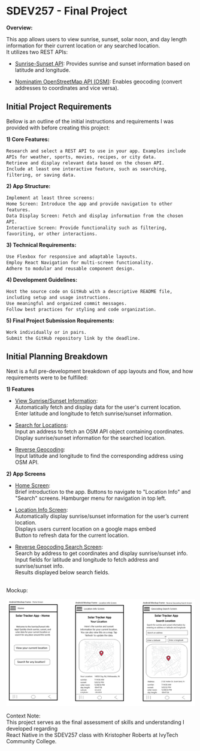# SDEV257 - Final Project

**Overview:**

This app allows users to view sunrise, sunset, solar noon, and day length information for their current location or any searched location.\
It utilizes two REST APIs:

- [Sunrise-Sunset API](https://sunrise-sunset.org/api): Provides sunrise and sunset information based on latitude and longitude.

- [Nominatim OpenStreetMap API (OSM)](https://nominatim.openstreetmap.org/): Enables geocoding (convert addresses to coordinates and vice versa).

## Initial Project Requirements

Bellow is an outline of the initial instructions and requirements I was provided with before creating this project:

**1) Core Features:**

    Research and select a REST API to use in your app. Examples include APIs for weather, sports, movies, recipes, or city data.
    Retrieve and display relevant data based on the chosen API.
    Include at least one interactive feature, such as searching, filtering, or saving data.

**2) App Structure:**

    Implement at least three screens:
    Home Screen: Introduce the app and provide navigation to other features.
    Data Display Screen: Fetch and display information from the chosen API.
    Interactive Screen: Provide functionality such as filtering, favoriting, or other interactions.

**3) Technical Requirements:**

    Use Flexbox for responsive and adaptable layouts.
    Employ React Navigation for multi-screen functionality.
    Adhere to modular and reusable component design.

**4) Development Guidelines:**

    Host the source code on GitHub with a descriptive README file, including setup and usage instructions.
    Use meaningful and organized commit messages.
    Follow best practices for styling and code organization.

**5) Final Project Submission Requirements:**

    Work individually or in pairs.
    Submit the GitHub repository link by the deadline.

## Initial Planning Breakdown

Next is a full pre-development breakdown of app layouts and flow, and how requirements were to be fulfilled:

**1) Features**

- <u>View Sunrise/Sunset Information</u>:\
  Automatically fetch and display data for the user's current location.\
  Enter latitude and longitude to fetch sunrise/sunset information.

- <u>Search for Locations</u>:\
  Input an address to fetch an OSM API object containing coordinates.\
  Display sunrise/sunset information for the searched location.

- <u>Reverse Geocoding</u>:\
  Input latitude and longitude to find the corresponding address using OSM API.

**2) App Screens**

- <u>Home Screen</u>:\
  Brief introduction to the app.
  Buttons to navigate to "Location Info" and "Search" screens.
  Hamburger menu for navigation in top left.

- <u>Location Info Screen</u>:\
  Automatically display sunrise/sunset information for the user’s current location.\
  Displays users current location on a google maps embed\
  Button to refresh data for the current location.

- <u>Reverse Geocoding Search Screen</u>:\
  Search by address to get coordinates and display sunrise/sunset info.\
  Input fields for latitude and longitude to fetch address and sunrise/sunset info.\
  Results displayed below search fields.

<br>
Mockup:

![Visual mockup of the previously mentioned screens](./assets/Mockup.png)

Context Note:\
This project serves as the final assessment of skills and understanding I developed regarding\
React Native in the SDEV257 class with Kristopher Roberts at IvyTech Community College.
